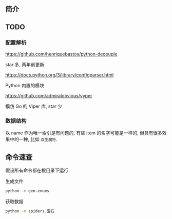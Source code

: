 ## 简介

## TODO

### 配置解析

https://github.com/henriquebastos/python-decouple

star 多, 两年前更新

https://docs.python.org/3/library/configparser.html

Python 内置的模块

https://github.com/admiralobvious/vyper

模仿 Go 的 Viper 库, star 少

### 数据结构

以 name 作为唯一索引是有问题的, 有些 item 的名字可能是一样的,
但具有很多效果中的一种, 比如 `双生魔符`.

## 命令速查

假设所有命令都在根目录下运行

生成文件

```bash
python -m gen.enums
```

获取数据

```bash
python -m spiders.宝石
```
